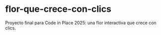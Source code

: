 # flor-que-crece-con-clics
Proyecto final para Code in Place 2025: una flor interactiva que crece con clics.
